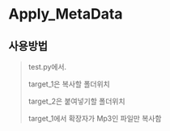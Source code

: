 # Apply_MetaData
## 사용방법
> test.py에서.
>
> target_1은 복사할 폴더위치
>
> target_2은 붙여넣기할 폴더위치
>
> target_1에서 확장자가 Mp3인 파일만 복사함
 
 
